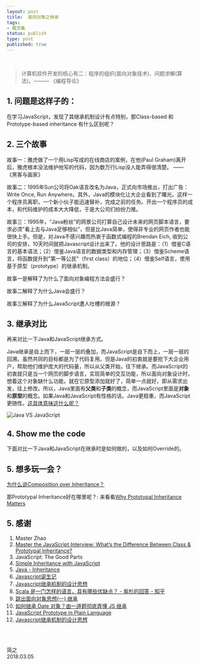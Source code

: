 ```yaml
--- 
layout: post
title:  面向对象之继承
tags:
- 概念集
status: publish
type: post
published: true
---
```


<br>

> 计算机软件开发的核心有二：程序的组织(面向对象技术)、问题求解(算法)。——— 《编程导论》

## 1. 问题是这样子的：
	
在学习JavaScript，发现了其继承机制设计有点特别，那Class-based 和 Prototype-based inheritance 有什么区别呢？
	
## 2. 三个故事
	
故事一：雅虎做了一个用Lisp写成的在线商店的案例，在他(Paul Graham)离开后，雅虎根本没法维护他写的代码，因为数万行Lisp没人能弄得很清楚。 —— 《黑客与画家》
	
故事二：1995年Sun公司将Oak语言改名为Java，正式向市场推出，打出广告：Write Once, Run Anywhere。其外，Java的模块化让大企业看到了曙光。这样一个程序员离职，一个新小伙子能迅速替补，完成之前的任务。开出一个程序员的成本，和代码维护的成本大大降低，于是大公司们纷纷力推。
	
故事三：1995年，“Java粉丝”的网景公司打算自己设计未来的网页脚本语言，要求必须"看上去与Java足够相似"，但是比Java简单，使得非专业的网页作者也能很快上手。但是，对Java不感兴趣而热衷于函数式编程的Brendan Eich, 收到公司的安排，10天时间就把Javascript设计出来了。他的设计思路是：（1）借鉴C语言的基本语法；（2）借鉴Java语言的数据类型和内存管理；（3）借鉴Scheme语言，将函数提升到"第一等公民"（first class）的地位；（4）借鉴Self语言，使用基于原型（prototype）的继承机制。
	
故事一是解释了为什么了面向对象编程方法会盛行？

故事二解释了为什么Java会盛行？

故事三解释了为什么JavaScript遭人吐槽的根源？
	
## 3. 继承对比
	
再来对比一下Java和JavaScript继承方式。
	
Java继承是自上而下，一层一层的叠加，而JavaScript是自下而上，一层一层的回溯。虽然共同的目标都是为了代码复用。但是Java的初衷就是要抢下大企业用户，帮助他们维护庞大的代码量，所以从父类开始，往下继承。而JavaScript的初衷就只是当一个网页的脚步语言，实现简单的交互功能，所以面向对象设计时，想着这个对象缺什么功能，就在它原型添加就好了，简单一点就好，即从需求出发，往上修改。所以，Java里面有**父类**和**子类**的概念，而JavaScript里面是**对象**和**原型**的概念。如果Java和JavaScript有性格的话，Java更稳重，而JavaScript更随性。[这具体意味这什么呢？](http://aaditmshah.github.io/why-prototypal-inheritance-matters/)
	
![Java VS JavaScript](https://i.imgur.com/ANJwcpy.png)
	
## 4. Show me the code 
	
下面对比一下Java和JavaScript在继承时是如何做的，以及如何Override的。

<script src="https://gist.github.com/WillWang-X/91af8fc596e450afd006045671d07676.js"></script>
	
	
<script src="https://gist.github.com/WillWang-X/a3791dac74fd738e94d025c80699a47e.js"></script>
	

## 5. 想多玩一会？
	
[为什么说Composition over Inheritance？](https://www.youtube.com/watch?v=wfMtDGfHWpA)
	
那Prototypal Inheritance好在哪里呢？: 来看看[Why Prototypal Inheritance Matters](http://aaditmshah.github.io/why-prototypal-inheritance-matters/)
	
## 5. 感谢
1. Master Zhao
1. [Master the JavaScript Interview: What’s the Difference Between Class & Prototypal Inheritance?](https://medium.com/javascript-scene/master-the-javascript-interview-what-s-the-difference-between-class-prototypal-inheritance-e4cd0a7562e9)
1. JavaScript: The Good Parts 
1. [Simple Inheritance with JavaScript](https://www.sitepoint.com/simple-inheritance-javascript/)
1. [Java - Inheritance](https://www.tutorialspoint.com/java/java_inheritance.htm)
1. [Javascript诞生记](http://www.ruanyifeng.com/blog/2011/06/birth_of_javascript.html)
1. [Javascript继承机制的设计思想](https://dancon.gitbooks.io/git-books/content/js/essay/JavaScript_OO_design.html)
1. [Scala 是一门怎样的语言，具有哪些优缺点？ - 紫杉的回答 - 知乎](https://www.zhihu.com/question/19748408/answer/62527490)
1. [跳出面向对象思想(一) 继承](https://casatwy.com/tiao-chu-mian-xiang-dui-xiang-si-xiang-yi-ji-cheng.html)
1. [如何继承 Date 对象？由一道题彻底弄懂 JS 继承](http://web.jobbole.com/93850/?utm_source=blog.jobbole.com&utm_medium=relatedPosts)
1. [JavaScript Prototype in Plain Language](http://javascriptissexy.com/javascript-prototype-in-plain-detailed-language/)
1. [Javascript继承机制的设计思想](http://www.ruanyifeng.com/blog/2011/06/designing_ideas_of_inheritance_mechanism_in_javascript.html)	

<br>
<br>

简之           
2018.03.05
